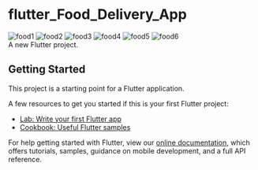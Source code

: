 # flutter_Food_Delivery_App
![food1](https://user-images.githubusercontent.com/37103032/183569844-7f15caa7-bd06-4338-8e21-1dfe6bebbe04.png)
![food2](https://user-images.githubusercontent.com/37103032/183569852-2d811f4b-b8db-4a83-98de-71b7a8ac2dee.png)
![food3](https://user-images.githubusercontent.com/37103032/183569866-549da94e-78a4-4145-b482-791658958dbb.png)
![food4](https://user-images.githubusercontent.com/37103032/183569884-b9abf092-2b6b-4b64-85c9-4a729c1f6a89.png)
![food5](https://user-images.githubusercontent.com/37103032/183569900-4dbeaa8e-86e1-48a6-90e8-92381b355af3.png)
![food6](https://user-images.githubusercontent.com/37103032/183569909-ad20fb2a-0f2d-460c-adbb-d1d96bd9ac6d.png)
<br />
A new Flutter project.

## Getting Started

This project is a starting point for a Flutter application.

A few resources to get you started if this is your first Flutter project:

- [Lab: Write your first Flutter app](https://flutter.dev/docs/get-started/codelab)
- [Cookbook: Useful Flutter samples](https://flutter.dev/docs/cookbook)

For help getting started with Flutter, view our
[online documentation](https://flutter.dev/docs), which offers tutorials,
samples, guidance on mobile development, and a full API reference.
